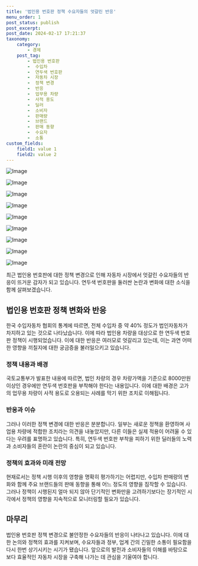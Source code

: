 ```yaml
---
title: '법인용 번호판 정책 수요자들의 엇갈린 반응'
menu_order: 1
post_status: publish
post_excerpt: 
post_date: 2024-02-17 17:21:37
taxonomy:
    category:
        - 경제
    post_tag:
        - 법인용 번호판
        -  수입차
        -  연두색 번호판
        -  자동차 시장
        -  정책 변경
        -  반응
        -  업무용 차량
        -  사적 용도
        -  딜러
        -  소비자
        -  판매량
        -  브랜드
        -  판매 동향
        -  수요자
        -  소통
custom_fields:
    field1: value 1
    field2: value 2
---
```


![Image](https://imgnews.pstatic.net/image/016/2024/02/11/20240209050037_0_20240211140201105.jpg?type=w647)

![Image](https://imgnews.pstatic.net/image/016/2024/02/11/20240209050038_0_20240211140201109.jpg?type=w647)

![Image](https://imgnews.pstatic.net/image/016/2024/02/11/20240209050039_0_20240211140201112.jpg?type=w647)

![Image](https://imgnews.pstatic.net/image/016/2024/02/11/20240209050040_0_20240211140201115.jpg?type=w647)

![Image](https://imgnews.pstatic.net/image/016/2024/02/11/20240209050041_0_20240211140201119.jpg?type=w647)

![Image](https://imgnews.pstatic.net/image/016/2024/02/11/20240209050042_0_20240211140201122.jpg?type=w647)

![Image](https://imgnews.pstatic.net/image/016/2024/02/11/20240209050043_0_20240211140201126.jpg?type=w647)

![Image](https://imgnews.pstatic.net/image/016/2024/02/11/20240209050044_0_20240211140201129.jpg?type=w647)

![Image](https://imgnews.pstatic.net/image/016/2024/02/11/20240209050045_0_20240211140201133.gif?type=w647)

최근 법인용 번호판에 대한 정책 변경으로 인해 자동차 시장에서 엇갈린 수요자들의 반응이 뜨거운 감자가 되고 있습니다. 연두색 번호판을 둘러싼 논란과 변화에 대한 소식을 함께 살펴보겠습니다.
## 법인용 번호판 정책 변화와 반응
한국 수입자동차 협회의 통계에 따르면, 전체 수입차 중 약 40% 정도가 법인자동차가 차지하고 있는 것으로 나타났습니다. 이에 따라 법인용 차량을 대상으로 한 연두색 번호판 정책이 시행되었습니다. 이에 대한 반응은 여러모로 엇갈리고 있는데, 이는 과연 어떠한 영향을 끼칠지에 대한 궁금증을 불러일으키고 있습니다.
### 정책 내용과 배경
국토교통부가 발표한 내용에 따르면, 법인 차량의 경우 차량가액을 기준으로 8000만원 이상인 경우에만 연두색 번호판을 부착해야 한다는 내용입니다. 이에 대한 배경은 고가의 업무용 차량이 사적 용도로 오용되는 사례를 막기 위한 조치로 이해됩니다.
### 반응과 이슈
그러나 이러한 정책 변경에 대한 반응은 분분합니다. 일부는 새로운 정책을 환영하며 사업용 차량에 적합한 조치라는 의견을 내놓았지만, 다른 이들은 실제 적용이 어려울 수 있다는 우려를 표명하고 있습니다. 특히, 연두색 번호판 부착을 피하기 위한 딜러들의 노력과 소비자들의 혼란이 논란의 중심이 되고 있습니다.
### 정책의 효과와 미래 전망
현재로서는 정책 시행 이후의 영향을 명확히 평가하기는 어렵지만, 수입차 판매량의 변화와 함께 주요 브랜드들의 판매 동향을 통해 어느 정도의 영향을 짐작할 수 있습니다. 그러나 정책이 시행된지 얼마 되지 않아 단기적인 변화만을 고려하기보다는 장기적인 시각에서 정책의 영향을 지속적으로 모니터링할 필요가 있습니다.
## 마무리
법인용 번호판 정책 변경으로 불안정한 수요자들의 반응이 나타나고 있습니다. 이에 대한 논의와 정책의 효과를 지켜보며, 수요자들과 정부, 업계 간의 긴밀한 소통이 필요함을 다시 한번 상기시키는 시기가 됐습니다. 앞으로의 발전과 소비자들의 이해를 바탕으로 보다 효율적인 자동차 시장을 구축해 나가는 데 관심을 기울여야 합니다.
